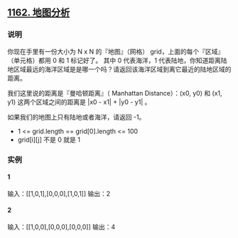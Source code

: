 ## [1162. 地图分析](https://leetcode-cn.com/problems/as-far-from-land-as-possible/)

### 说明
你现在手里有一份大小为 N x N 的『地图』（网格） grid，上面的每个『区域』（单元格）都用 0 和 1 标记好了。
其中 0 代表海洋，1 代表陆地，你知道距离陆地区域最远的海洋区域是是哪一个吗？请返回该海洋区域到离它最近的陆地区域的距离。

我们这里说的距离是『曼哈顿距离』（ Manhattan Distance）：(x0, y0) 和 (x1, y1) 这两个区域之间的距离是 |x0 - x1| + |y0 - y1| 。

如果我们的地图上只有陆地或者海洋，请返回 -1。

* 1 <= grid.length == grid[0].length <= 100
* grid[i][j] 不是 0 就是 1

### 实例
#### 1
输入：[[1,0,1],[0,0,0],[1,0,1]]
输出：2

#### 2
输入：[[1,0,0],[0,0,0],[0,0,0]]
输出：4